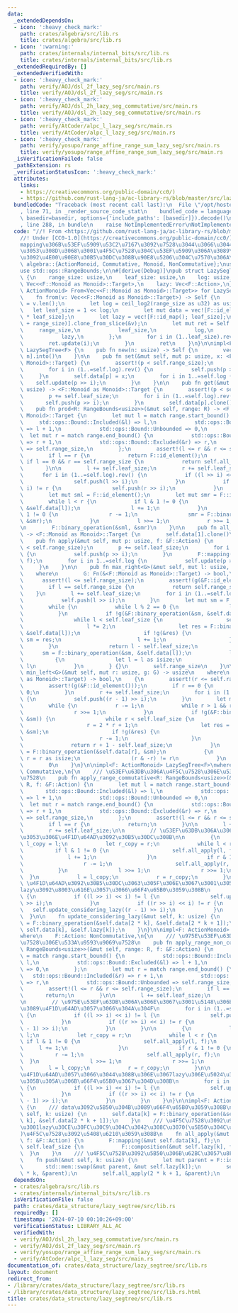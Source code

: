 ```yaml
---
data:
  _extendedDependsOn:
  - icon: ':heavy_check_mark:'
    path: crates/algebra/src/lib.rs
    title: crates/algebra/src/lib.rs
  - icon: ':warning:'
    path: crates/internals/internal_bits/src/lib.rs
    title: crates/internals/internal_bits/src/lib.rs
  _extendedRequiredBy: []
  _extendedVerifiedWith:
  - icon: ':heavy_check_mark:'
    path: verify/AOJ/dsl_2f_lazy_seg/src/main.rs
    title: verify/AOJ/dsl_2f_lazy_seg/src/main.rs
  - icon: ':heavy_check_mark:'
    path: verify/AOJ/dsl_2h_lazy_seg_commutative/src/main.rs
    title: verify/AOJ/dsl_2h_lazy_seg_commutative/src/main.rs
  - icon: ':heavy_check_mark:'
    path: verify/AtCoder/alpc_l_lazy_seg/src/main.rs
    title: verify/AtCoder/alpc_l_lazy_seg/src/main.rs
  - icon: ':heavy_check_mark:'
    path: verify/yosupo/range_affine_range_sum_lazy_seg/src/main.rs
    title: verify/yosupo/range_affine_range_sum_lazy_seg/src/main.rs
  _isVerificationFailed: false
  _pathExtension: rs
  _verificationStatusIcon: ':heavy_check_mark:'
  attributes:
    links:
    - https://creativecommons.org/public-domain/cc0/)
    - https://github.com/rust-lang-ja/ac-library-rs/blob/master/src/lazysegtree.rs>
  bundledCode: "Traceback (most recent call last):\n  File \"/opt/hostedtoolcache/Python/3.10.14/x64/lib/python3.10/site-packages/onlinejudge_verify/documentation/build.py\"\
    , line 71, in _render_source_code_stat\n    bundled_code = language.bundle(stat.path,\
    \ basedir=basedir, options={'include_paths': [basedir]}).decode()\n  File \"/opt/hostedtoolcache/Python/3.10.14/x64/lib/python3.10/site-packages/onlinejudge_verify/languages/rust.py\"\
    , line 288, in bundle\n    raise NotImplementedError\nNotImplementedError\n"
  code: "//! From <https://github.com/rust-lang-ja/ac-library-rs/blob/master/src/lazysegtree.rs>\n\
    //! Under [CC0-1.0](https://creativecommons.org/public-domain/cc0/)  \n//! composition\u3084\
    mapping\u306B\u53EF\u5909\u53C2\u7167\u3092\u7528\u3044\u3066\u3044\u308B\u3068\
    \u3053\u308D\u3068\u3001\u4F5C\u7528\u304C\u53EF\u5909\u306A\u3089\u4F1D\u64AD\
    \u3092\u4E00\u90E8\u30B5\u30DC\u308B\u90E8\u5206\u304C\u7570\u306A\u308B\n\nuse\
    \ algebra::{ActionMonoid, Commutative, Monoid, NonCommutative};\nuse internal_bits::ceil_log2;\n\
    use std::ops::RangeBounds;\n\n#[derive(Debug)]\npub struct LazySegTree<F: ActionMonoid>\
    \ {\n    range_size: usize,\n    leaf_size: usize,\n    log: usize,\n    data:\
    \ Vec<<F::Monoid as Monoid>::Target>,\n    lazy: Vec<F::Action>,\n}\n\nimpl<F:\
    \ ActionMonoid> From<Vec<<F::Monoid as Monoid>::Target>> for LazySegTree<F> {\n\
    \    fn from(v: Vec<<F::Monoid as Monoid>::Target>) -> Self {\n        let range_size\
    \ = v.len();\n        let log = ceil_log2(range_size as u32) as usize;\n     \
    \   let leaf_size = 1 << log;\n        let mut data = vec![F::id_element(); 2\
    \ * leaf_size];\n        let lazy = vec![F::id_map(); leaf_size];\n        data[leaf_size..(leaf_size\
    \ + range_size)].clone_from_slice(&v);\n        let mut ret = Self {\n       \
    \     range_size,\n            leaf_size,\n            log,\n            data,\n\
    \            lazy,\n        };\n        for i in (1..leaf_size).rev() {\n    \
    \        ret.update(i);\n        }\n        ret\n    }\n}\n\nimpl<F: ActionMonoid>\
    \ LazySegTree<F> {\n    pub fn new(n: usize) -> Self {\n        vec![F::id_element();\
    \ n].into()\n    }\n\n    pub fn set(&mut self, mut p: usize, x: <F::Monoid as\
    \ Monoid>::Target) {\n        assert!(p < self.range_size);\n        p += self.leaf_size;\n\
    \        for i in (1..=self.log).rev() {\n            self.push(p >> i);\n   \
    \     }\n        self.data[p] = x;\n        for i in 1..=self.log {\n        \
    \    self.update(p >> i);\n        }\n    }\n\n    pub fn get(&mut self, mut p:\
    \ usize) -> <F::Monoid as Monoid>::Target {\n        assert!(p < self.range_size);\n\
    \        p += self.leaf_size;\n        for i in (1..=self.log).rev() {\n     \
    \       self.push(p >> i);\n        }\n        self.data[p].clone()\n    }\n\n\
    \    pub fn prod<R: RangeBounds<usize>>(&mut self, range: R) -> <F::Monoid as\
    \ Monoid>::Target {\n        let mut l = match range.start_bound() {\n       \
    \     std::ops::Bound::Included(&l) => l,\n            std::ops::Bound::Excluded(&l)\
    \ => l + 1,\n            std::ops::Bound::Unbounded => 0,\n        };\n      \
    \  let mut r = match range.end_bound() {\n            std::ops::Bound::Included(&r)\
    \ => r + 1,\n            std::ops::Bound::Excluded(&r) => r,\n            std::ops::Bound::Unbounded\
    \ => self.range_size,\n        };\n        assert!(l <= r && r <= self.range_size);\n\
    \        if l == r {\n            return F::id_element();\n        }\n       \
    \ if l == 0 && r == self.range_size {\n            return self.all_prod();\n \
    \       }\n\n        l += self.leaf_size;\n        r += self.leaf_size;\n\n  \
    \      for i in (1..=self.log).rev() {\n            if ((l >> i) << i) != l {\n\
    \                self.push(l >> i);\n            }\n            if ((r >> i) <<\
    \ i) != r {\n                self.push(r >> i);\n            }\n        }\n\n\
    \        let mut sml = F::id_element();\n        let mut smr = F::id_element();\n\
    \        while l < r {\n            if l & 1 != 0 {\n                sml = F::binary_operation(&sml,\
    \ &self.data[l]);\n                l += 1;\n            }\n            if r &\
    \ 1 != 0 {\n                r -= 1;\n                smr = F::binary_operation(&self.data[r],\
    \ &smr);\n            }\n            l >>= 1;\n            r >>= 1;\n        }\n\
    \n        F::binary_operation(&sml, &smr)\n    }\n\n    pub fn all_prod(&self)\
    \ -> <F::Monoid as Monoid>::Target {\n        self.data[1].clone()\n    }\n\n\
    \    pub fn apply(&mut self, mut p: usize, f: &F::Action) {\n        assert!(p\
    \ < self.range_size);\n        p += self.leaf_size;\n        for i in (1..=self.log).rev()\
    \ {\n            self.push(p >> i);\n        }\n        F::mapping(&mut self.data[p],\
    \ f);\n        for i in 1..=self.log {\n            self.update(p >> i);\n   \
    \     }\n    }\n\n    pub fn max_right<G>(&mut self, mut l: usize, g: G) -> usize\n\
    \    where\n        G: Fn(&<F::Monoid as Monoid>::Target) -> bool,\n    {\n  \
    \      assert!(l <= self.range_size);\n        assert!(g(&F::id_element()));\n\
    \        if l == self.range_size {\n            return self.range_size;\n    \
    \    }\n        l += self.leaf_size;\n        for i in (1..=self.log).rev() {\n\
    \            self.push(l >> i);\n        }\n        let mut sm = F::id_element();\n\
    \        while {\n            while l % 2 == 0 {\n                l >>= 1;\n \
    \           }\n            if !g(&F::binary_operation(&sm, &self.data[l])) {\n\
    \                while l < self.leaf_size {\n                    self.push(l);\n\
    \                    l *= 2;\n                    let res = F::binary_operation(&sm,\
    \ &self.data[l]);\n                    if !g(&res) {\n                       \
    \ sm = res;\n                        l += 1;\n                    }\n        \
    \        }\n                return l - self.leaf_size;\n            }\n      \
    \      sm = F::binary_operation(&sm, &self.data[l]);\n            l += 1;\n  \
    \          {\n                let l = l as isize;\n                (l & -l) !=\
    \ l\n            }\n        } {}\n        self.range_size\n    }\n\n    pub fn\
    \ min_left<G>(&mut self, mut r: usize, g: G) -> usize\n    where\n        G: Fn(&<F::Monoid\
    \ as Monoid>::Target) -> bool,\n    {\n        assert!(r <= self.range_size);\n\
    \        assert!(g(&F::id_element()));\n        if r == 0 {\n            return\
    \ 0;\n        }\n        r += self.leaf_size;\n        for i in (1..=self.log).rev()\
    \ {\n            self.push((r - 1) >> i);\n        }\n        let mut sm = F::id_element();\n\
    \        while {\n            r -= 1;\n            while r > 1 && r % 2 != 0 {\n\
    \                r >>= 1;\n            }\n            if !g(&F::binary_operation(&self.data[r],\
    \ &sm)) {\n                while r < self.leaf_size {\n                    self.push(r);\n\
    \                    r = 2 * r + 1;\n                    let res = F::binary_operation(&self.data[r],\
    \ &sm);\n                    if !g(&res) {\n                        sm = res;\n\
    \                        r -= 1;\n                    }\n                }\n \
    \               return r + 1 - self.leaf_size;\n            }\n            sm\
    \ = F::binary_operation(&self.data[r], &sm);\n            {\n                let\
    \ r = r as isize;\n                (r & -r) != r\n            }\n        } {}\n\
    \        0\n    }\n}\n\nimpl<F: ActionMonoid> LazySegTree<F>\nwhere\n    F::Action:\
    \ Commutative,\n{\n    /// \u53EF\u63DB\u306A\u4F5C\u7528\u306E\u533A\u9593\u9069\
    \u7528\n    pub fn apply_range_commutative<R: RangeBounds<usize>>(&mut self, range:\
    \ R, f: &F::Action) {\n        let mut l = match range.start_bound() {\n     \
    \       std::ops::Bound::Included(&l) => l,\n            std::ops::Bound::Excluded(&l)\
    \ => l + 1,\n            std::ops::Bound::Unbounded => 0,\n        };\n      \
    \  let mut r = match range.end_bound() {\n            std::ops::Bound::Included(&r)\
    \ => r + 1,\n            std::ops::Bound::Excluded(&r) => r,\n            std::ops::Bound::Unbounded\
    \ => self.range_size,\n        };\n        assert!(l <= r && r <= self.range_size);\n\
    \        if l == r {\n            return;\n        }\n\n        l += self.leaf_size;\n\
    \        r += self.leaf_size;\n\n        // \u53EF\u63DB\u306A\u306E\u3067\u3053\
    \u3053\u306E\u4F1D\u64AD\u3092\u30B5\u30DC\u308B\n\n        {\n            let\
    \ l_copy = l;\n            let r_copy = r;\n            while l < r {\n      \
    \          if l & 1 != 0 {\n                    self.all_apply(l, f);\n      \
    \              l += 1;\n                }\n                if r & 1 != 0 {\n \
    \                   r -= 1;\n                    self.all_apply(r, f);\n     \
    \           }\n                l >>= 1;\n                r >>= 1;\n          \
    \  }\n            l = l_copy;\n            r = r_copy;\n        }\n\n        //\
    \ \u4F1D\u64AD\u3092\u30B5\u30DC\u3063\u305F\u306E\u3067\u3001\u3053\u3053\u3067\
    lazy\u3092\u8003\u616E\u3057\u3066\u66F4\u65B0\u3059\u308B\n        for i in 1..=self.log\
    \ {\n            if ((l >> i) << i) != l {\n                self.update_considering_lazy(l\
    \ >> i);\n            }\n            if ((r >> i) << i) != r {\n             \
    \   self.update_considering_lazy((r - 1) >> i);\n            }\n        }\n  \
    \  }\n\n    fn update_considering_lazy(&mut self, k: usize) {\n        self.data[k]\
    \ = F::binary_operation(&self.data[2 * k], &self.data[2 * k + 1]);\n        F::mapping(&mut\
    \ self.data[k], &self.lazy[k]);\n    }\n}\n\nimpl<F: ActionMonoid> LazySegTree<F>\n\
    where\n    F::Action: NonCommutative,\n{\n    /// \u975E\u53EF\u63DB\u306A\u4F5C\
    \u7528\u306E\u533A\u9593\u9069\u7528\n    pub fn apply_range_non_commutative<R:\
    \ RangeBounds<usize>>(&mut self, range: R, f: &F::Action) {\n        let mut l\
    \ = match range.start_bound() {\n            std::ops::Bound::Included(&l) =>\
    \ l,\n            std::ops::Bound::Excluded(&l) => l + 1,\n            std::ops::Bound::Unbounded\
    \ => 0,\n        };\n        let mut r = match range.end_bound() {\n         \
    \   std::ops::Bound::Included(&r) => r + 1,\n            std::ops::Bound::Excluded(&r)\
    \ => r,\n            std::ops::Bound::Unbounded => self.range_size,\n        };\n\
    \        assert!(l <= r && r <= self.range_size);\n        if l == r {\n     \
    \       return;\n        }\n\n        l += self.leaf_size;\n        r += self.leaf_size;\n\
    \n        // \u975E\u53EF\u63DB\u306A\u306E\u3067\u3001\u5148\u306B\u4E0A\u304B\
    \u3089\u4F1D\u64AD\u3057\u3066\u304A\u304F\n        for i in (1..=self.log).rev()\
    \ {\n            if ((l >> i) << i) != l {\n                self.push(l >> i);\n\
    \            }\n            if ((r >> i) << i) != r {\n                self.push((r\
    \ - 1) >> i);\n            }\n        }\n\n        {\n            let l_copy =\
    \ l;\n            let r_copy = r;\n            while l < r {\n               \
    \ if l & 1 != 0 {\n                    self.all_apply(l, f);\n               \
    \     l += 1;\n                }\n                if r & 1 != 0 {\n          \
    \          r -= 1;\n                    self.all_apply(r, f);\n              \
    \  }\n                l >>= 1;\n                r >>= 1;\n            }\n    \
    \        l = l_copy;\n            r = r_copy;\n        }\n\n        // \u5148\u306B\
    \u4F1D\u64AD\u3057\u3066\u3044\u308B\u306E\u3067lazy\u306E\u5024\u3092\u8003\u616E\
    \u305B\u305A\u306B\u66F4\u65B0\u3067\u304D\u308B\n        for i in 1..=self.log\
    \ {\n            if ((l >> i) << i) != l {\n                self.update(l >> i);\n\
    \            }\n            if ((r >> i) << i) != r {\n                self.update((r\
    \ - 1) >> i);\n            }\n        }\n    }\n}\n\nimpl<F: ActionMonoid> LazySegTree<F>\
    \ {\n    /// data\u3092\u5B50\u304B\u3089\u66F4\u65B0\u3059\u308B\n    fn update(&mut\
    \ self, k: usize) {\n        self.data[k] = F::binary_operation(&self.data[2 *\
    \ k], &self.data[2 * k + 1]);\n    }\n    /// \u4F5C\u7528\u3092\u9069\u7528\u3057\
    \u3001lazy\u30CE\u30FC\u30C9\u304C\u3042\u308C\u3070(\u5B50\u304C\u3042\u308C\u3070\
    )\u4F5C\u7528\u3092\u5408\u6210\u3059\u308B\n    fn all_apply(&mut self, k: usize,\
    \ f: &F::Action) {\n        F::mapping(&mut self.data[k], f);\n        if k <\
    \ self.leaf_size {\n            F::composition(&mut self.lazy[k], f);\n      \
    \  }\n    }\n    /// \u4F5C\u7528\u3092\u5B50\u306B\u62BC\u3057\u8FBC\u3080\n\
    \    fn push(&mut self, k: usize) {\n        let mut parent = F::id_map();\n \
    \       std::mem::swap(&mut parent, &mut self.lazy[k]);\n        self.all_apply(2\
    \ * k, &parent);\n        self.all_apply(2 * k + 1, &parent);\n    }\n}\n"
  dependsOn:
  - crates/algebra/src/lib.rs
  - crates/internals/internal_bits/src/lib.rs
  isVerificationFile: false
  path: crates/data_structure/lazy_segtree/src/lib.rs
  requiredBy: []
  timestamp: '2024-07-10 00:10:26+09:00'
  verificationStatus: LIBRARY_ALL_AC
  verifiedWith:
  - verify/AOJ/dsl_2h_lazy_seg_commutative/src/main.rs
  - verify/AOJ/dsl_2f_lazy_seg/src/main.rs
  - verify/yosupo/range_affine_range_sum_lazy_seg/src/main.rs
  - verify/AtCoder/alpc_l_lazy_seg/src/main.rs
documentation_of: crates/data_structure/lazy_segtree/src/lib.rs
layout: document
redirect_from:
- /library/crates/data_structure/lazy_segtree/src/lib.rs
- /library/crates/data_structure/lazy_segtree/src/lib.rs.html
title: crates/data_structure/lazy_segtree/src/lib.rs
---
```


